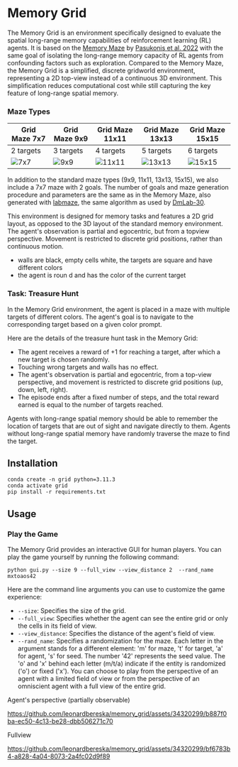 # Memory Grid 
The Memory Grid is an environment specifically designed to evaluate the spatial long-range memory capabilities of reinforcement learning (RL) agents. It is based on the [Memory Maze](https://github.com/jurgisp/memory-maze) by [Pasukonis et al. 2022](https://arxiv.org/abs/2210.13383) with the same goal of isolating the long-range memory capacity of RL agents from confounding factors such as exploration. 
Compared to the Memory Maze, the Memory Grid is a simplified, discrete gridworld environment, representing a 2D top-view instead of a continuous 3D environment. This simplification reduces computational cost while still capturing the key feature of long-range spatial memory.

### Maze Types

| Grid Maze 7x7 | Grid Maze 9x9 | Grid Maze 11x11 | Grid Maze 13x13 | Grid Maze 15x15 |
|------------|--------------|--------------|--------------|--------------|
| 2 targets | 3 targets | 4 targets | 5 targets | 6 targets |
| ![7x7](https://github.com/leonardbereska/memory_grid/assets/34320299/018acfa0-2117-4a45-bd10-835f67300cb8) | ![9x9](https://github.com/leonardbereska/memory_grid/assets/34320299/6d007ebb-3e73-4365-b300-07f1e8c08d3f) | ![11x11](https://github.com/leonardbereska/memory_grid/assets/34320299/cec7b9a0-d30a-4315-99ac-a3bdfd588c71) | ![13x13](https://github.com/leonardbereska/memory_grid/assets/34320299/446abddb-14ad-42d3-aad6-a89270c24840) | ![15x15](https://github.com/leonardbereska/memory_grid/assets/34320299/f70c2324-b68c-4be5-9acb-09f450dc9529) |


In addition to the standard maze types (9x9, 11x11, 13x13, 15x15), we also include a 7x7 maze with 2 goals. The number of goals and maze generation procedure and parameters are the same as in the Memory Maze, also generated with [labmaze](https://github.com/deepmind/labmaze), the same algorithm as used by [DmLab-30](https://github.com/deepmind/lab/tree/master/game_scripts/levels/contributed/dmlab30). 

This environment is designed for memory tasks and features a 2D grid layout, as opposed to the 3D layout of the standard memory environment. The agent's observation is partial and egocentric, but from a topview perspective. Movement is restricted to discrete grid positions, rather than continuous motion.



- walls are black, empty cells white, the targets are square and have different colors
- the agent is roun
d and has the color of the current target



### Task: Treasure Hunt
In the Memory Grid environment, the agent is placed in a maze with multiple targets of different colors. The agent's goal is to navigate to the corresponding target based on a given color prompt.

Here are the details of the treasure hunt task in the Memory Grid:
- The agent receives a reward of +1 for reaching a target, after which a new target is chosen randomly.
- Touching wrong targets and walls has no effect.
- The agent's observation is partial and egocentric, from a top-view perspective, and movement is restricted to discrete grid positions (up, down, left, right).
- The episode ends after a fixed number of steps, and the total reward earned is equal to the number of targets reached.

Agents with long-range spatial memory should be able to remember the location of targets that are out of sight and navigate directly to them. Agents without long-range spatial memory have randomly traverse the maze to find the target.


## Installation

```
conda create -n grid python=3.11.3
conda activate grid
pip install -r requirements.txt
```	

## Usage 

### Play the Game
The Memory Grid provides an interactive GUI for human players. You can play the game yourself by running the following command:

```
python gui.py --size 9 --full_view --view_distance 2  --rand_name mxtoaos42
```

Here are the command line arguments you can use to customize the game experience:
- `--size`: Specifies the size of the grid.
- `--full_view`: Specifies whether the agent can see the entire grid or only the cells in its field of view.
- `--view_distance`: Specifies the distance of the agent's field of view.
- `--rand_name`: Specifies a randomization for the maze. Each letter in the argument stands for a different element: 'm' for maze, 't' for target, 'a' for agent, 's' for seed. The number '42' represents the seed value. The 'o' and 'x' behind each letter (m/t/a) indicate if the entity is randomized ('o') or fixed ('x').
You can choose to play from the perspective of an agent with a limited field of view or from the perspective of an omniscient agent with a full view of the entire grid.

Agent's perspective (partially observable)

https://github.com/leonardbereska/memory_grid/assets/34320299/b887f0ba-ec50-4c13-be28-dbb506271c70

Fullview

https://github.com/leonardbereska/memory_grid/assets/34320299/bf6783b4-a828-4a04-8073-2a4fc02d9f89
